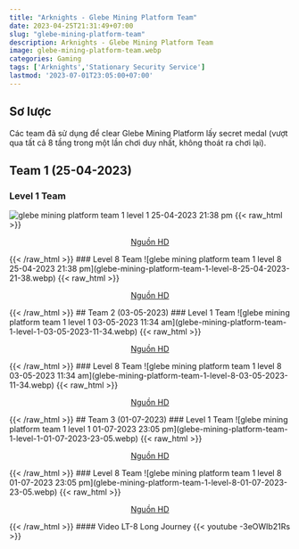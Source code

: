 ```yaml
---
title: "Arknights - Glebe Mining Platform Team"
date: 2023-04-25T21:31:49+07:00
slug: "glebe-mining-platform-team"
description: Arknights - Glebe Mining Platform Team
image: glebe-mining-platform-team.webp
categories: Gaming
tags: ['Arknights','Stationary Security Service']
lastmod: '2023-07-01T23:05:00+07:00'
---
```

## Sơ lược   
Các team đã sử dụng để clear Glebe Mining Platform lấy secret medal (vượt qua tất cả 8 tầng trong một lần chơi duy nhất, không thoát ra chơi lại).
## Team 1 (25-04-2023)
### Level 1 Team    
![glebe mining platform team 1 level 1 25-04-2023 21:38 pm](glebe-mining-platform-team-1-level-1-25-04-2023-21-38.webp)
{{< raw_html >}} 
<p style="text-align: center;"><a class="link" href="https://imgur.com/nQpsdyX" target="_blank" rel="noopener">Nguồn HD</a></p>
{{< /raw_html >}}
### Level 8 Team
![glebe mining platform team 1 level 8 25-04-2023 21:38 pm](glebe-mining-platform-team-1-level-8-25-04-2023-21-38.webp)
{{< raw_html >}} 
<p style="text-align: center;"><a class="link" href="https://imgur.com/1IVipMY" target="_blank" rel="noopener">Nguồn HD</a></p>
{{< /raw_html >}}   
## Team 2 (03-05-2023)
### Level 1 Team    
![glebe mining platform team 1 level 1 03-05-2023 11:34 am](glebe-mining-platform-team-1-level-1-03-05-2023-11-34.webp)
{{< raw_html >}} 
<p style="text-align: center;"><a class="link" href="https://imgur.com/DR26V0t" target="_blank" rel="noopener">Nguồn HD</a></p>
{{< /raw_html >}}
### Level 8 Team
![glebe mining platform team 1 level 8 03-05-2023 11:34 am](glebe-mining-platform-team-1-level-8-03-05-2023-11-34.webp)
{{< raw_html >}} 
<p style="text-align: center;"><a class="link" href="https://imgur.com/4yYJo2H" target="_blank" rel="noopener">Nguồn HD</a></p>
{{< /raw_html >}}  
## Team 3 (01-07-2023)
### Level 1 Team    
![glebe mining platform team 1 level 1 01-07-2023 23:05 pm](glebe-mining-platform-team-1-level-1-01-07-2023-23-05.webp)
{{< raw_html >}} 
<p style="text-align: center;"><a class="link" href="https://i.imgur.com/xhHDsKZ.png" target="_blank" rel="noopener">Nguồn HD</a></p>
{{< /raw_html >}}
### Level 8 Team
![glebe mining platform team 1 level 8 01-07-2023 23:05 pm](glebe-mining-platform-team-1-level-8-01-07-2023-23-05.webp)
{{< raw_html >}} 
<p style="text-align: center;"><a class="link" href="https://i.imgur.com/Yl8kxyB.png" target="_blank" rel="noopener">Nguồn HD</a></p>
{{< /raw_html >}}
#### Video LT-8 Long Journey
{{< youtube -3eOWIb21Rs >}}  
